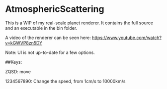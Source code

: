 # AtmosphericScattering

This is a WIP of my real-scale planet renderer. It contains the full source and an executable in the bin folder.

A video of the renderer can be seen here: https://www.youtube.com/watch?v=kGWVP8zn5DY

Note: UI is not up-to-date for a few options.

##Keys:

ZQSD: move

1234567890: Change the speed, from 1cm/s to 10000km/s
